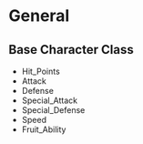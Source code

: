 # General
## Base Character Class
* Hit_Points
* Attack
* Defense
* Special_Attack
* Special_Defense
* Speed
* Fruit_Ability